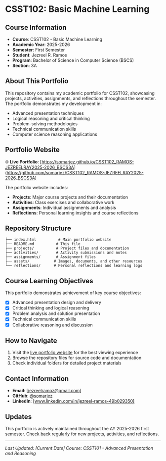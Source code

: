# CSST102: Basic Machine Learning

## Course Information
- **Course**: CSST102 - Basic Machine Learning
- **Academic Year**: 2025-2026
- **Semester**: First Semester
- **Student**: Jezreel R. Ramos
- **Program**: Bachelor of Science in Computer Science (BSCS)
- **Section**: 3A

## About This Portfolio

This repository contains my academic portfolio for CSST102, showcasing projects, activities, assignments, and reflections throughout the semester. The portfolio demonstrates my development in:

- Advanced presentation techniques
- Logical reasoning and critical thinking
- Problem-solving methodologies
- Technical communication skills
- Computer science reasoning applications

## Portfolio Website

🌐 **Live Portfolio**: [https://somarjez.github.io/CSST102_RAMOS-JEZREELRAY2025-2026_BSCS3A](https://github.com/somarjez/CSST102_RAMOS-JEZREELRAY2025-2026_BSCS3A)

The portfolio website includes:
- **Projects**: Major course projects and their documentation
- **Activities**: Class exercises and collaborative work
- **Assignments**: Individual assignments and analysis
- **Reflections**: Personal learning insights and course reflections

## Repository Structure

```
├── index.html          # Main portfolio website
├── README.md          # This file
├── projects/          # Project files and documentation
├── activities/        # Activity submissions and notes
├── assignments/       # Assignment files
├── assets/           # Images, documents, and other resources
└── reflections/      # Personal reflections and learning logs
```

## Course Learning Objectives

This portfolio demonstrates achievement of key course objectives:
- [x] Advanced presentation design and delivery
- [x] Critical thinking and logical reasoning
- [x] Problem analysis and solution presentation
- [x] Technical communication skills
- [x] Collaborative reasoning and discussion

## How to Navigate

1. Visit the [live portfolio website](https://jezreelray-ramos.github.io/CSST101_RAMOS-JEZREELRAY2025-2026_BSCS3A) for the best viewing experience
2. Browse the repository files for source code and documentation
3. Check individual folders for detailed project materials

## Contact Information

- **Email**: [jezreelramoz@gmail.com]
- **GitHub**: [@somarjez](https://github.com/somarjez)
- **LinkedIn**: [www.linkedin.com/in/jezreel-ramos-49b029350]

## Updates

This portfolio is actively maintained throughout the AY 2025-2026 first semester. Check back regularly for new projects, activities, and reflections.

---

*Last Updated: [Current Date]*
*Course: CSST101 - Advanced Presentation and Reasoning*
